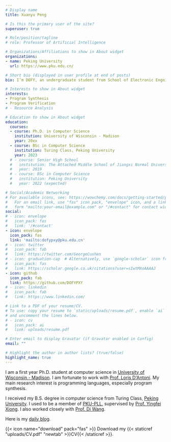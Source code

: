 ```yaml
---
# Display name
title: Xuanyu Peng

# Is this the primary user of the site?
superuser: true

# Role/position/tagline
# role: Professor of Artificial Intelligence

# Organizations/Affiliations to show in About widget
organizations:
- name: Peking University
  url: https://www.pku.edu.cn/

# Short bio (displayed in user profile at end of posts)
bio: I’m DOFY, an undergraduate student from School of Electronic Engnieering and Computer Science, Peking University.

# Interests to show in About widget
interests:
- Program Synthesis
- Program Verification
# - Resource Analysis

# Education to show in About widget
education:
  courses:
  - course: Ph.D. in Computer Science
    institution: University of Wisconsin - Madison
    year: 20xx
  - course: BSc in Computer Science
    institution: Turing Class, Peking University
    year: 2023 
  # - course: Senior High School
  #   institution: The Attached Middle School of Jiangxi Normal University
  #   year: 2019
  # - course: BSc in Computer Science
  #   institution: Peking University
  #   year: 2022 (expected)

# Social/Academic Networking
# For available icons, see: https://wowchemy.com/docs/getting-started/page-builder/#icons
#   For an email link, use "fas" icon pack, "envelope" icon, and a link in the
#   form "mailto:your-email@example.com" or "/#contact" for contact widget.
social:
# - icon: envelope
#   icon_pack: fas
#   link: '/#contact'
- icon: envelope
  icon_pack: fas
  link: 'mailto:dofypxy@pku.edu.cn'
# - icon: twitter
#   icon_pack: fab
#   link: https://twitter.com/GeorgeCushen
# - icon: graduation-cap  # Alternatively, use `google-scholar` icon from `ai` icon pack
#   icon_pack: fas
#   link: https://scholar.google.co.uk/citations?user=sIwtMXoAAAAJ
- icon: github
  icon_pack: fab
  link: https://github.com/DOFYPXY
# - icon: linkedin
#   icon_pack: fab
#   link: https://www.linkedin.com/

# Link to a PDF of your resume/CV.
# To use: copy your resume to `static/uploads/resume.pdf`, enable `ai` icons in `params.toml`, 
# and uncomment the lines below.
# - icon: cv
#   icon_pack: ai
#   link: uploads/resume.pdf

# Enter email to display Gravatar (if Gravatar enabled in Config)
email: ""

# Highlight the author in author lists? (true/false)
highlight_name: true
---
```


I am a first year Ph.D. student at computer science in [University of Wisconsin - Madison](https://www.wisc.edu/). I am fortunate to work with [Prof. Loris D'Antoni](https://pages.cs.wisc.edu/~loris/). My main research interest is programming languages, especially program synthesis.

I received my B.S. degree in computer science from Turing Class, [Peking University](https://pku.edu.cn). I used to be a member of [PKU-PLL](https://pl.cs.pku.edu.cn/), supervised by [Prof. Yingfei Xiong](https://xiongyingfei.github.io/). I also worked closely with [Prof. Di Wang](https://stonebuddha.github.io/).

Here is my [daily blog](http://dofy.top).

{{< icon name="download" pack="fas" >}} Download my {{< staticref "uploads/CV.pdf" "newtab" >}}CV{{< /staticref >}}.



